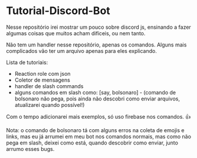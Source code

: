 # Tutorial-Discord-Bot
Nesse repositório irei mostrar um pouco sobre discord js, ensinando a fazer algumas coisas que muitos acham difíceis, ou nem tanto.

Não tem um handler nesse repositório, apenas os comandos. Alguns mais complicados vão ter um arquivo apenas para eles explicando.

Lista de tutoriais:
- Reaction role com json
- Coletor de mensagens 
- handler de slash commands 
- alguns comandos em slash como: [say, bolsonaro] - (comando de bolsonaro não pega, pois ainda não descobri como enviar arquivos, atualizarei quando possível!)

Com o tempo adicionarei mais exemplos, só uso firebase nos comandos. 👍

Nota: o comando de bolsonaro tá com alguns erros na coleta de emojis e links, mas eu já arrumei em meu bot nos comandos normais, mas como não pega em slash, deixei como está, quando descobrir como enviar, junto arrumo esses bugs.
